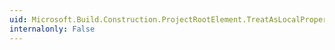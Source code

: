 ```yaml
---
uid: Microsoft.Build.Construction.ProjectRootElement.TreatAsLocalProperty
internalonly: False
---
```

